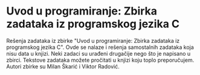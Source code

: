 # Uvod u programiranje: Zbirka zadataka iz programskog jezika C
Rešenja zadataka iz zbirke "Uvod u programiranje: Zbirka zadataka iz programskog jezika C". Ovde se nalaze i rešenja samostalnih zadataka koja nisu data u knjizi. Neki zadaci su urađeni drugačije nego što je napisano u zbirci. Tekstove zadataka možete pročitati u knjizi koju toplo preporučujem. Autori zbirke su Milan Škarić i Viktor Radović.
